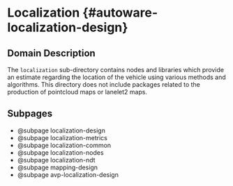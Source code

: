 Localization {#autoware-localization-design}
============

## Domain Description

The `localization` sub-directory contains nodes and libraries which provide an estimate regarding the location of the vehicle using various methods and algorithms. This directory does not include packages related to the production of pointcloud maps or lanelet2 maps.

## Subpages

- @subpage localization-design
- @subpage localization-metrics
- @subpage localization-common
- @subpage localization-nodes
- @subpage localization-ndt
- @subpage mapping-design
- @subpage avp-localization-design
